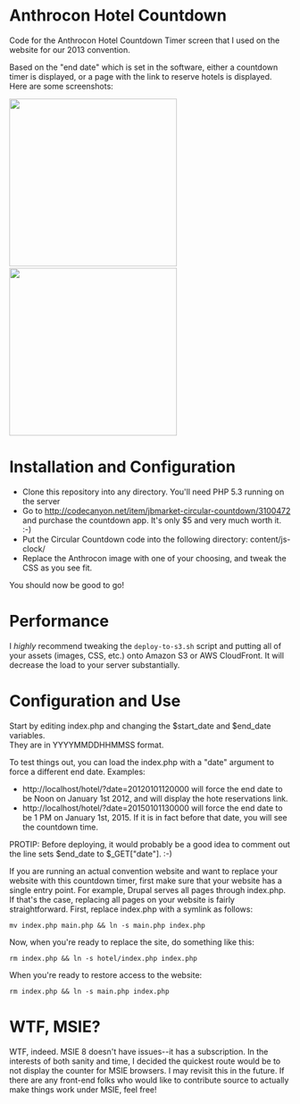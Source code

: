 Anthrocon Hotel Countdown
=========================

Code for the Anthrocon Hotel Countdown Timer screen that I used on the website for our 2013 convention.

Based on the "end date" which is set in the software, either a countdown timer is displayed, or a page 
with the link to reserve hotels is displayed.  Here are some screenshots:

<img src="https://raw.github.com/dmuth/anthrocon-hotel-countdown/master/screenshot-anthrocon-hotel-countdown-timer.png" width="300" />
&nbsp;
<img src="https://raw.github.com/dmuth/anthrocon-hotel-countdown/master/screenshot-anthrocon-hotel-countdown-open.png" 
width="300" />


Installation and Configuration
==============================

- Clone this repository into any directory.  You'll need PHP 5.3 running on the server
- Go to http://codecanyon.net/item/jbmarket-circular-countdown/3100472 and purchase 
  the countdown app.  It's only $5 and very much worth it. :-)
- Put the Circular Countdown code into the following directory: content/js-clock/
- Replace the Anthrocon image with one of your choosing, and tweak the CSS as you see fit.

You should now be good to go!


Performance
===========

I *highly* recommend tweaking the `deploy-to-s3.sh` script and putting all of your 
assets (images, CSS, etc.) onto Amazon S3 or AWS CloudFront.  It will decrease the 
load to your server substantially.


Configuration and Use
=====================

Start by editing index.php and changing the $start_date and $end_date variables.  
They are in YYYYMMDDHHMMSS format.

To test things out, you can load the index.php with a "date" argument to 
force a different end date.  Examples:

- http://localhost/hotel/?date=20120101120000 will force the end date to be 
Noon on January 1st 2012, and will display the hote reservations link.
- http://localhost/hotel/?date=20150101130000 will force the end date 
  to be 1 PM on January 1st, 2015. If it is in fact before that date, 
  you will see the countdown time.

PROTIP: Before deploying, it would probably be a good idea to comment 
out the line sets $end_date to $_GET["date"]. :-)

If you are running an actual convention website and want to replace your website with this 
countdown timer, first make sure that your website has a single entry point. For example, 
Drupal serves all pages through index.php.  If that's the case, replacing all pages on 
your website is fairly straightforward.  First, replace index.php with a symlink as follows:

`mv index.php main.php && ln -s main.php index.php`

Now, when you're ready to replace the site, do something like this:

`rm index.php && ln -s hotel/index.php index.php`

When you're ready to restore access to the website:

`rm index.php && ln -s main.php index.php`


WTF, MSIE?
==========

WTF, indeed.  MSIE 8 doesn't have issues--it has a subscription.  In the interests of both
sanity and time, I decided the quickest route would be to not display the counter for 
MSIE browsers.  I may revisit this in the future.  If there are any front-end folks who would
like to contribute source to actually make things work under MSIE, feel free!





